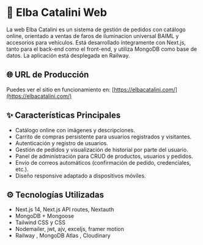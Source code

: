 # 🚗 Elba Catalini Web

La web Elba Catalini es un sistema de gestión de pedidos con catálogo online, orientado a ventas de faros de iluminacion universal BAIML y accesorios para vehículos. Está desarrollado íntegramente con Next.js, tanto para el back-end como el front-end, y utiliza MongoDB como base de datos. La aplicación está desplegada en Railway.

## 🌐 URL de Producción

Puedes ver el sitio en funcionamiento en: [https://elbacatalini.com/](https://elbacatalini.com/)

## ✨ Características Principales

- Catálogo online con imágenes y descripciones.
- Carrito de compras persistente para usuarios registrados y visitantes.
- Autenticación y registro de usuarios.
- Gestión de pedidos y visualización de historial por parte del usuario.
- Panel de administración para CRUD de productos, usuarios y pedidos.
- Envío de correos automáticos (confirmación de pedido, credenciales, etc.).
- Diseño responsive adaptado a dispositivos móviles.

## ⚙️ Tecnologías Utilizadas

- Next.js 14, Next.js API routes, Nextauth
- MongoDB + Mongoose
- Tailwind CSS y CSS
- Nodemailer, jwt, ajv, exceljs, framer motion
- Railway , MongoDB Atlas , Cloudinary

<!-- ## Instalacion

1. Clona el repositorio:

```bash
git clone https://github.com/tuusuario/nombre-del-repo.git
cd nombre-del-repo
```
2. Instala las dependencias:

```bash
npm install
```
3. Configura las variables de entorno en un archivo .env.local:

```bash
MONGO_ATLAS_URL=url_data_base
NODE_ENV=enviroment
NEXTAUTH_URL=url_server
NEXTAUTH_COOKIE_SECURE=boolean
NEXTAUTH_SECRET=
NEXT_PUBLIC_WEBSITE_DOMAIN=domain
EMAIL_USER=user_email_sending_emails
EMAIL_PASSWORD=appkey_email_sending_emails
RECIEVER_EMAIL_USER=email_receiving_emails
JWT_SECRET=
NEXT_PUBLIC_GOOGLE_MAPS_API_KEY=
CLOUDINARY_CLOUD_NAME=
CLOUDINARY_API_KEY=
CLOUDINARY_API_SECRET=
```

4. Inicia el servidor: 

```bash
npm run dev
# o
yarn dev
# o
pnpm dev
# o
bun dev -->
